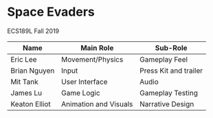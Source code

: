 # Space Evaders


ECS189L Fall 2019

Name | Main Role | Sub-Role
--- | --- | ---
Eric Lee | Movement/Physics | Gameplay Feel
Brian Nguyen | Input | Press Kit and trailer
Mit Tank | User Interface | Audio
James Lu | Game Logic | Gameplay Testing
Keaton Elliot | Animation and Visuals | Narrative Design
